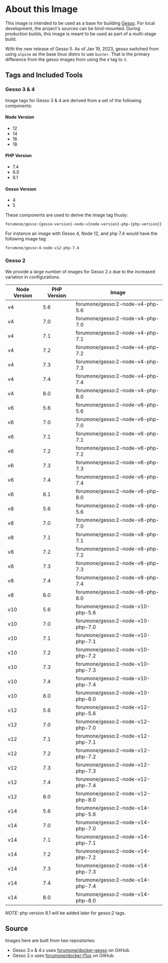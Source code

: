 # About this Image

This image is intended to be used as a base for building [Gesso](https://github.com/forumone/gesso/). For local development, the project's sources can be bind-mounted. During production builds, this image is meant to be used as part of a multi-stage build.

With the new release of Gesso 5. As of Jan 19, 2023, gesso switched from using `alpine` as the base linux distro to use `buster`. That is the primary difference from the gesso images from using the `4` tag to `3`.

## Tags and Included Tools

### Gesso 3 & 4

Image tags for Gesso 3 & 4 are derived from a set of the following components:

#### Node Version

* 12
* 14
* 16
* 18

#### PHP Version

* 7.4
* 8.0
* 8.1

#### Gesso Version

* 4
* 5

These components are used to derive the image tag thusly:

`forumone/gesso:{gesso-version}-node-v{node-version}-php-{php-version}}`

For instance an image with Gesso 4, Node 12, and php 7.4 would have the following image tag:

`forumone/gesso:4-node-v12-php-7.4`

### Gesso 2

We provide a large number of images for Gesso 2.x due to the increased variation in configurations.

| Node Version | PHP Version | Image                             |
|--------------|-------------|-----------------------------------|
| v4           | 5.6         | forumone/gesso:2-node-v4-php-5.6  |
| v4           | 7.0         | forumone/gesso:2-node-v4-php-7.0  |
| v4           | 7.1         | forumone/gesso:2-node-v4-php-7.1  |
| v4           | 7.2         | forumone/gesso:2-node-v4-php-7.2  |
| v4           | 7.3         | forumone/gesso:2-node-v4-php-7.3  |
| v4           | 7.4         | forumone/gesso:2-node-v4-php-7.4  |
| v4           | 8.0         | forumone/gesso:2-node-v4-php-8.0  |
| v6           | 5.6         | forumone/gesso:2-node-v6-php-5.6  |
| v6           | 7.0         | forumone/gesso:2-node-v6-php-7.0  |
| v6           | 7.1         | forumone/gesso:2-node-v6-php-7.1  |
| v6           | 7.2         | forumone/gesso:2-node-v6-php-7.2  |
| v6           | 7.3         | forumone/gesso:2-node-v6-php-7.3  |
| v6           | 7.4         | forumone/gesso:2-node-v6-php-7.4  |
| v6           | 8.1         | forumone/gesso:2-node-v6-php-8.0  |
| v8           | 5.6         | forumone/gesso:2-node-v8-php-5.6  |
| v8           | 7.0         | forumone/gesso:2-node-v8-php-7.0  |
| v8           | 7.1         | forumone/gesso:2-node-v8-php-7.1  |
| v8           | 7.2         | forumone/gesso:2-node-v8-php-7.2  |
| v8           | 7.3         | forumone/gesso:2-node-v8-php-7.3  |
| v8           | 7.4         | forumone/gesso:2-node-v8-php-7.4  |
| v8           | 8.0         | forumone/gesso:2-node-v8-php-8.0  |
| v10          | 5.6         | forumone/gesso:2-node-v10-php-5.6 |
| v10          | 7.0         | forumone/gesso:2-node-v10-php-7.0 |
| v10          | 7.1         | forumone/gesso:2-node-v10-php-7.1 |
| v10          | 7.2         | forumone/gesso:2-node-v10-php-7.2 |
| v10          | 7.3         | forumone/gesso:2-node-v10-php-7.3 |
| v10          | 7.4         | forumone/gesso:2-node-v10-php-7.4 |
| v10          | 8.0         | forumone/gesso:2-node-v10-php-8.0 |
| v12          | 5.6         | forumone/gesso:2-node-v12-php-5.6 |
| v12          | 7.0         | forumone/gesso:2-node-v12-php-7.0 |
| v12          | 7.1         | forumone/gesso:2-node-v12-php-7.1 |
| v12          | 7.2         | forumone/gesso:2-node-v12-php-7.2 |
| v12          | 7.3         | forumone/gesso:2-node-v12-php-7.3 |
| v12          | 7.4         | forumone/gesso:2-node-v12-php-7.4 |
| v12          | 8.0         | forumone/gesso:2-node-v12-php-8.0 |
| v14          | 5.6         | forumone/gesso:2-node-v14-php-5.6 |
| v14          | 7.0         | forumone/gesso:2-node-v14-php-7.0 |
| v14          | 7.1         | forumone/gesso:2-node-v14-php-7.1 |
| v14          | 7.2         | forumone/gesso:2-node-v14-php-7.2 |
| v14          | 7.3         | forumone/gesso:2-node-v14-php-7.3 |
| v14          | 7.4         | forumone/gesso:2-node-v14-php-7.4 |
| v14          | 8.0         | forumone/gesso:2-node-v14-php-8.0 |

*NOTE:*  php version 8.1 will be added later for gesso:2 tags.

## Source

Images here are built from two repositories:

* Gesso 3.x & 4.x uses [forumone/docker-gesso](https://github.com/forumone/docker-gesso) on GitHub.
* Gesso 2.x uses [forumone/docker-f1ux](https://github.com/forumone/docker-f1ux) on GitHub.
